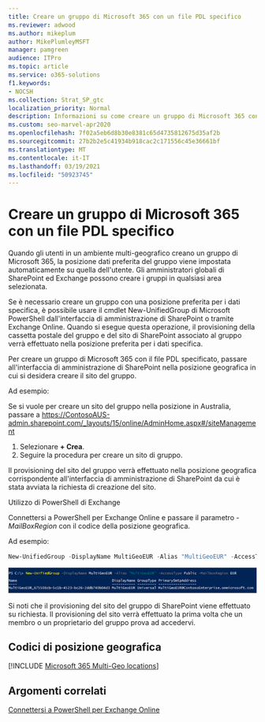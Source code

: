 ```yaml
---
title: Creare un gruppo di Microsoft 365 con un file PDL specifico
ms.reviewer: adwood
ms.author: mikeplum
author: MikePlumleyMSFT
manager: pamgreen
audience: ITPro
ms.topic: article
ms.service: o365-solutions
f1.keywords:
- NOCSH
ms.collection: Strat_SP_gtc
localization_priority: Normal
description: Informazioni su come creare un gruppo di Microsoft 365 con una posizione dati preferita specificata in un ambiente multi-geografico.
ms.custom: seo-marvel-apr2020
ms.openlocfilehash: 7f02a5eb6d8b30e8381c65d4735812675d35af2b
ms.sourcegitcommit: 27b2b2e5c41934b918cac2c171556c45e36661bf
ms.translationtype: MT
ms.contentlocale: it-IT
ms.lasthandoff: 03/19/2021
ms.locfileid: "50923745"
---
```

# <a name="create-a-microsoft-365-group-with-a-specific-pdl"></a>Creare un gruppo di Microsoft 365 con un file PDL specifico

Quando gli utenti in un ambiente multi-geografico creano un gruppo di Microsoft 365, la posizione dati preferita del gruppo viene impostata automaticamente su quella dell'utente. Gli amministratori globali di SharePoint ed Exchange possono creare i gruppi in qualsiasi area selezionata. 

Se è necessario creare un gruppo con una posizione preferita per i dati specifica, è possibile usare il cmdlet New-UnifiedGroup di Microsoft PowerShell dall'interfaccia di amministrazione di SharePoint o tramite Exchange Online. Quando si esegue questa operazione, il provisioning della cassetta postale del gruppo e del sito di SharePoint associato al gruppo verrà effettuato nella posizione preferita per i dati specifica.

Per creare un gruppo di Microsoft 365 con il file PDL specificato, passare all'interfaccia di amministrazione di SharePoint nella posizione geografica in cui si desidera creare il sito del gruppo.

Ad esempio:

Se si vuole per creare un sito del gruppo nella posizione in Australia, passare a https://ContosoAUS-admin.sharepoint.com/_layouts/15/online/AdminHome.aspx#/siteManagement

1. Selezionare **+ Crea**.
2. Seguire la procedura per creare un sito di gruppo.

Il provisioning del sito del gruppo verrà effettuato nella posizione geografica corrispondente all'interfaccia di amministrazione di SharePoint da cui è stata avviata la richiesta di creazione del sito. 

Utilizzo di PowerShell di Exchange 

Connettersi a PowerShell per Exchange Online e passare il parametro *-MailBoxRegion* con il codice della posizione geografica.

Ad esempio: 

```PowerShell
New-UnifiedGroup -DisplayName MultiGeoEUR -Alias "MultiGeoEUR" -AccessType Public -MailboxRegion EUR 
```

![Screenshot del cmdlet New-UnifiedGroup di PowerShell con la sintassi](../media/multi-geo-new-group-with-pdl-powershell.png)

Si noti che il provisioning del sito del gruppo di SharePoint viene effettuato su richiesta. Il provisioning del sito verrà effettuato la prima volta che un membro o un proprietario del gruppo prova ad accedervi.

## <a name="geo-location-codes"></a>Codici di posizione geografica

[!INCLUDE [Microsoft 365 Multi-Geo locations](../includes/microsoft-365-multi-geo-locations.md)]

## <a name="related-topics"></a>Argomenti correlati

[Connettersi a PowerShell per Exchange Online](/powershell/exchange/connect-to-exchange-online-powershell)